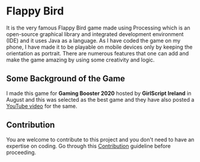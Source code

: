 # Flappy Bird

It is the very famous Flappy Bird game made using Processing which is an open-source graphical library and integrated development environment (IDE) and it uses Java as a language. As I have coded the game on my phone, I have made it to be playable on mobile devices only by keeping the orientation as portrait. There are numerous features that one can add and make the game amazing by using some creativity and logic.

## Some Background of the Game
I made this game for **Gaming Booster 2020** hosted by **GirlScript Ireland** in August and this was selected as the best game and they have also posted a [YouTube video](https://youtu.be/-MlAVoGSL1U) for the same.

## Contribution
You are welcome to contribute to this project and you don't need to have an expertise on coding. Go through this [Contribution](Contribution.md) guideline before proceeding.
